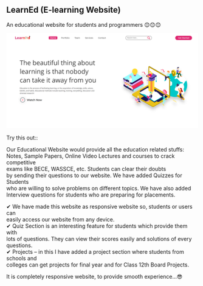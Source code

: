 ## LearnEd (E-learning Website)
An educational website for students and programmers 😊😊😊  

![](pcView.png)

Try this out::  

Our Educational Website would provide all the education related stuffs:  
Notes, Sample Papers, Online Video Lectures and courses to crack competitive  
exams like BECE, WASSCE, etc. Students can clear their doubts  
by sending their questions to our website. We have added Quizzes for Students  
who are willing to solve problems on different topics. We have also added  
Interview questions for students who are preparing for placements.  
  
✔ We have made this website as responsive website so, students or users can  
   easily access our website from  any device.  
✔ Quiz Section is an interesting feature for students which provide them with  
   lots of questions. They can view their scores easily and solutions of every questions.  
✔ Projects – in this I have added a project section where students from schools and  
   colleges can get projects for final year and for Class 12th Board Projects.  
   
It is completely responsive website, to provide smooth experience...😎  
